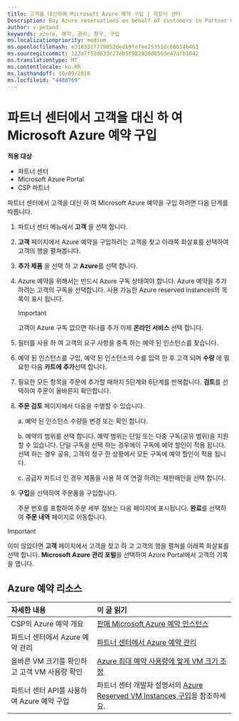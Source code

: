 ```yaml
---
title: 고객을 대신하여 Microsoft Azure 예약 구입 | 파트너 센터
Description: Buy Azure reservations on behalf of customers in Partner Center.
author: v-petand
keywords: azure, 예약, 관리, 청구, 구입
ms.localizationpriority: medium
ms.openlocfilehash: e318331f779052dedb9fe7ee25351dc66b14b463
ms.sourcegitcommit: 123a7f53d633c27eb5f982926d856de47afb1042
ms.translationtype: MT
ms.contentlocale: ko-KR
ms.lasthandoff: 10/09/2018
ms.locfileid: "4488769"
---
```

# <a name="buy-microsoft-azure-reservations-on-behalf-of-your-customers-in-the-partner-center"></a>파트너 센터에서 고객을 대신 하 여 Microsoft Azure 예약 구입 

**적용 대상**

-  파트너 센터
-  Microsoft Azure Portal
-  CSP 파트너

파트너 센터에서 고객을 대신 하 여 Microsoft Azure 예약을 구입 하려면 다음 단계를 따릅니다.

1. 파트너 센터 메뉴에서 **고객** 을 선택 합니다.  

2. **고객** 페이지에서 Azure 예약을 구입하려는 고객을 찾고 아래쪽 화살표를 선택하여 고객의 행을 펼쳐봅니다.  

3. **추가 제품** 을 선택 하 고 **Azure**를 선택 합니다. 
    
4. Azure 예약을 위해서는 반드시 Azure 구독 상태여야 합니다. Azure 예약을 추가하려는 고객의 구독을 선택합니다. 사용 가능한 Azure reserved instances의 목록이 표시 됩니다. 

    >[!IMPORTANT] 
    >고객이 Azure 구독 없으면 하나를 추가 이제 **온라인 서비스** 선택 합니다. 

5. 필터를 사용 하 여 고객의 요구 사항을 충족 하는 예약 된 인스턴스를 찾습니다.  

6. 예약 된 인스턴스를 구입, 예약 된 인스턴스의 수를 입력 한 후 고객 되며 **수량** 에 필요한 다음 **카트에 추가**선택 합니다.  

7. 필요한 모든 항목을 주문에 추가할 때까지 5단계와 6단계를 반복합니다. **검토**를 선택하여 주문이 올바른지 확인합니다.  

8. **주문 검토** 페이지에서 다음을 수행할 수 있습니다. 

    a. 예약 된 인스턴스 수량을 변경 또는 확인 합니다.

    b. 예약의 범위를 선택 합니다. 예약 범위는 단일 또는 다중 구독(공유 범위)을 지원할 수 있습니다. 단일 구독을 선택 하는 경우에이 구독에 예약 할인이 적용 됩니다. 선택 하는 경우 공유, 고객의 청구 한 상황에서 모든 구독에 예약 할인이 적용 됩니다. 

    c. 공급자 파트너 인 경우 제품을 사용 하 여 연결 하려는 재판매인을 선택 합니다.

9. **구입**을 선택하여 주문품을 구입합니다. 

    주문 번호를 포함하여 주문 세부 정보는 다음 페이지에 표시됩니다. **완료**를 선택하여 **주문 내역** 페이지로 이동합니다. 

>[!IMPORTANT]
>이미 않았다면 **고객** 페이지에서 고객을 찾고 하 고 고객의 행을 펼쳐를 아래쪽 화살표를 선택 합니다. **Microsoft Azure 관리 포털**을 선택하여 Azure Portal에서 고객의 기록을 엽니다.

## <a name="azure-reservations-resources"></a>Azure 예약 리소스
|**자세한 내용**   |**이 글 읽기**    |
|:-----------------------------|:-----------------|
|CSP의 Azure 예약 개요  | [판매 Microsoft Azure 예약 인스턴스](azure-reservations.md) |
|파트너 센터에서 Azure 예약 관리 | [파트너 센터에서 Azure 예약 관리](azure-reservations-manage.md)
|올바른 VM 크기를 확인하고 고객 VM 사용량 확인   |[Azure 최대 예약 사용량에 맞게 VM 크기 조정](azure-usage.md)   |
|파트너 센터 API를 사용하여 Azure 예약 구입 | 파트너 센터 개발자 설명서의 [Azure Reserved VM Instances 구입](https://docs.microsoft.com/partner-center/develop/purchase-azure-reservations)을 참조하세요.

 


 
